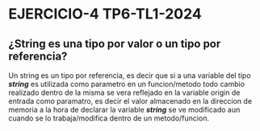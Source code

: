 # EJERCICIO-4 TP6-TL1-2024

## **¿String es una tipo por valor o un tipo por referencia?**

Un string es un tipo por referencia, es decir que si a una variable del tipo **_string_** es utilizada como parametro en un funcion/metodo todo cambio realizado dentro de la misma se vera reflejado en la variable origin de entrada como paramatro, es decir el valor almacenado en la direccion de memoria a la hora de declarar la variable **_string_** se ve modificado aun cuando se lo trabaja/modifica dentro de un metodo/funcion.